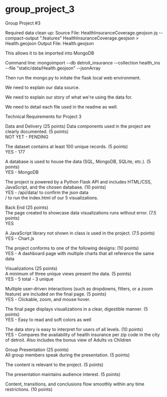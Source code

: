# group_project_3
Group Project #3

Required data clean up:
Source File: HealthInsuranceCoverage.geojson
jq --compact-output ".features" HealthInsuranceCoverage.geojson > Health.geojson
Output File: Health.geojson

This allows it to be imported into MongoDB

Command line:
mongoimport --db detroit_insurance --collection health_ins --file "static/data/Health.geojson" --jsonArray

Then run the mongo.py to initate the flask local web environment.


We need to explain our data source.

We need to explain our story of what we're using the data for.

We need to detail each file used in the readme as well.





Technical Requirements for Project 3

Data and Delivery (25 points)
Data components used in the project are clearly documented. (5 points)  
NOT YET - PENDING

The dataset contains at least 100 unique records. (5 points)  
YES - 177 

A database is used to house the data (SQL, MongoDB, SQLite, etc.). (5 points)  
YES - MongoDB

The project is powered by a Python Flask API and includes HTML/CSS, JavaScript, and the chosen database. (10 points)  
YES - /api/data/ to confirm the json data  
/ to run the index.html of our 5 visualizations.

Back End (25 points)  
The page created to showcase data visualizations runs without error. (7.5 points)  
YES

A JavaScript library not shown in class is used in the project. (7.5 points)  
YES - Chart.js 

The project conforms to one of the following designs: (10 points)  
YES - A dashboard page with multiple charts that all reference the same data

Visualizations (25 points)  
A minimum of three unique views present the data. (5 points)  
YES - 5 total - 3 unique

Multiple user-driven interactions (such as dropdowns, filters, or a zoom feature) are included on the final page. (5 points)  
YES - Clickable, zoom, and mouse hover.

The final page displays visualizations in a clear, digestible manner. (5 points)  
YES - Easy to read and soft colors as well

The data story is easy to interpret for users of all levels. (10 points)  
YES - Compares the availability of health insurance per zip code in the city of detroit.  Also includes the bonus view of Adults vs Children

Group Presentation (25 points)  
All group members speak during the presentation. (5 points)  


The content is relevant to the project. (5 points)  


The presentation maintains audience interest. (5 points)  


Content, transitions, and conclusions flow smoothly within any time restrictions. (10 points)  

